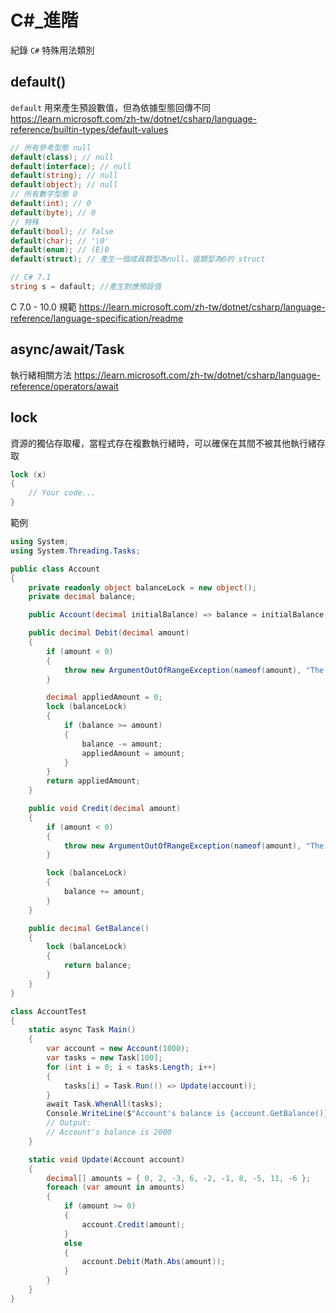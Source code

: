 # C#_進階

紀錄 `C#` 特殊用法類別

## default()

`default` 用來產生預設數值，但為依據型態回傳不同
<https://learn.microsoft.com/zh-tw/dotnet/csharp/language-reference/builtin-types/default-values>

```C#
// 所有參考型態 null
default(class); // null
default(interface); // null
default(string); // null
default(object); // null
// 所有數字型態 0
default(int); // 0
default(byte); // 0
// 特殊
default(bool); // false
default(char); // '\0'
default(enum); // (E)0
default(struct); // 產生一個成員類型為null，值類型為0的 struct

// C# 7.1
string s = dafault; //產生對應預設值
```

C 7.0 - 10.0 規範
<https://learn.microsoft.com/zh-tw/dotnet/csharp/language-reference/language-specification/readme>


## async/await/Task
執行緒相關方法
<https://learn.microsoft.com/zh-tw/dotnet/csharp/language-reference/operators/await>

## lock

資源的獨佔存取權，當程式存在複數執行緒時，可以確保在其間不被其他執行緒存取
```C#
lock (x)
{
    // Your code...
}
```

範例
```C#
using System;
using System.Threading.Tasks;

public class Account
{
    private readonly object balanceLock = new object();
    private decimal balance;

    public Account(decimal initialBalance) => balance = initialBalance;

    public decimal Debit(decimal amount)
    {
        if (amount < 0)
        {
            throw new ArgumentOutOfRangeException(nameof(amount), "The debit amount cannot be negative.");
        }

        decimal appliedAmount = 0;
        lock (balanceLock)
        {
            if (balance >= amount)
            {
                balance -= amount;
                appliedAmount = amount;
            }
        }
        return appliedAmount;
    }

    public void Credit(decimal amount)
    {
        if (amount < 0)
        {
            throw new ArgumentOutOfRangeException(nameof(amount), "The credit amount cannot be negative.");
        }

        lock (balanceLock)
        {
            balance += amount;
        }
    }

    public decimal GetBalance()
    {
        lock (balanceLock)
        {
            return balance;
        }
    }
}

class AccountTest
{
    static async Task Main()
    {
        var account = new Account(1000);
        var tasks = new Task[100];
        for (int i = 0; i < tasks.Length; i++)
        {
            tasks[i] = Task.Run(() => Update(account));
        }
        await Task.WhenAll(tasks);
        Console.WriteLine($"Account's balance is {account.GetBalance()}");
        // Output:
        // Account's balance is 2000
    }

    static void Update(Account account)
    {
        decimal[] amounts = { 0, 2, -3, 6, -2, -1, 8, -5, 11, -6 };
        foreach (var amount in amounts)
        {
            if (amount >= 0)
            {
                account.Credit(amount);
            }
            else
            {
                account.Debit(Math.Abs(amount));
            }
        }
    }
}
```